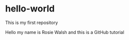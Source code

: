# hello-world
This is my first repository

Hello my name is Rosie Walsh and this is a GitHub tutorial
